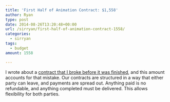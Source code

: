 ```yaml
---
title: 'First Half of Animation Contract: $1,558'
author: Ryan
type: post
date: 2014-08-26T13:20:48+00:00
url: /sirryan/first-half-of-animation-contract-1558/
categories:
  - sirryan
tags:
  - budget
amount: 1558

---
```

I wrote about a <a href="http://battleofbrothers.com/sirryan/my-experiences-hiring-an-artist-part-2" target="_blank">contract that I broke before it was finished</a>, and this amount accounts for that mistake. Our contracts are structured in a way that either party can leave, and payments are spread out. Anything paid is no refundable, and anything completed must be delivered. This allows flexibility for both parties.
<!--more-->